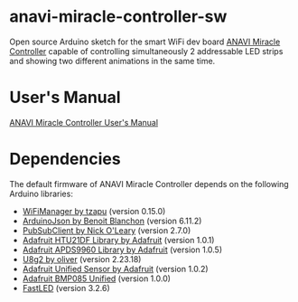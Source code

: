 # anavi-miracle-controller-sw

Open source Arduino sketch for the smart WiFi dev board [ANAVI Miracle Controller](https://anavi.technology/) capable of controlling simultaneously 2 addressable LED strips and showing two different animations in the same time.

# User's Manual

[ANAVI Miracle Controller User's Manual](https://github.com/AnaviTechnology/anavi-docs/blob/master/anavi-miracle-controller/anavi-miracle-controller.md)

# Dependencies

The default firmware of ANAVI Miracle Controller depends on the following Arduino libraries:

* [WiFiManager by tzapu](https://github.com/tzapu/WiFiManager) (version 0.15.0)
* [ArduinoJson by Benoit Blanchon](https://arduinojson.org/) (version 6.11.2)
* [PubSubClient by Nick O'Leary](https://pubsubclient.knolleary.net/) (version 2.7.0)
* [Adafruit HTU21DF Library by Adafruit](https://github.com/adafruit/Adafruit_HTU21DF_Library) (version 1.0.1)
* [Adafruit APDS9960 Library by Adafruit](https://github.com/adafruit/Adafruit_APDS9960) (version 1.0.5)
* [U8g2 by oliver](https://github.com/olikraus/u8g2) (version 2.23.18)
* [Adafruit Unified Sensor by Adafruit](https://github.com/adafruit/Adafruit_Sensor) (version 1.0.2)
* [Adafruit BMP085 Unified](https://github.com/adafruit/Adafruit_BMP085_Unified) (version 1.0.0)
* [FastLED](https://github.com/FastLED/FastLED) (version 3.2.6)
